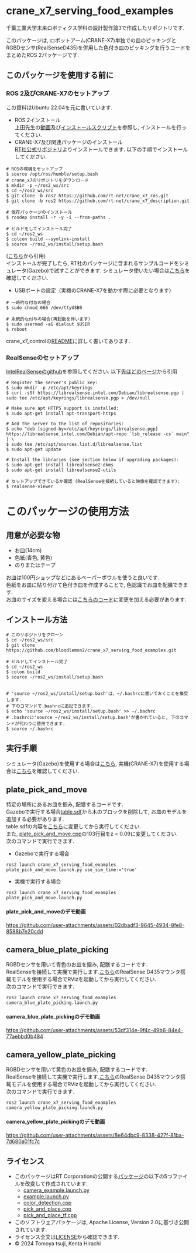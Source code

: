 # crane_x7_serving_food_examples
千葉工業大学未来ロボティクス学科の設計製作論3で作成したリポジトリです.

このパッケージは, ロボットアーム(CRANE-X7)単独での皿のピッキングとRGBDセンサ(RealSenseD435)を併用した色付き皿のピッキングを行うコードをまとめたROS 2パッケージです.

## このパッケージを使用する前に
### ROS 2及びCRANE-X7のセットアップ  
この資料はUbuntu 22.04を元に書いています.   
- ROS 2インストール  
上田先生の[動画](https://youtu.be/mBhtD08f5KY)及び[インストールスクリプト](https://github.com/ryuichiueda/ros2_setup_scripts)を参照し, インストールを行ってください.   
- CRANE-X7及び関連パッケージのインストール  
[RT社公式リポジトリ](https://github.com/rt-net/crane_x7_ros/tree/ros2)よりインストールできます. 以下の手順でインストールしてください.
```
# ROSの環境をセットアップ
$ source /opt/ros/humble/setup.bash
# crane_x7のリポジトリをダウンロード
$ mkdir -p ~/ros2_ws/src
$ cd ~/ros2_ws/src
$ git clone -b ros2 https://github.com/rt-net/crane_x7_ros.git
$ git clone -b ros2 https://github.com/rt-net/crane_x7_description.git

# 依存パッケージのインストール
$ rosdep install -r -y -i --from-paths .

# ビルドをしてインストール完了
$ cd ~/ros2_ws
$ colcon build --symlink-install
$ source ~/ros2_ws/install/setup.bash
```
([こちら](https://github.com/rt-net/crane_x7_ros/tree/ros2/README.md)から引用)  
インストールが完了したら, RT社のパッケージに含まれるサンプルコードをシミュレータ(Gazebo)で試すことができます. シミュレータ使いたい場合は[こちら](https://github.com/rt-net/crane_x7_ros/tree/ros2/crane_x7_examples)を確認してください. 
-  USBポートの設定（実機のCRANE-X7を動かす際に必要となります）
```
# 一時的な付与の場合
$ sudo chmod 666 /dev/ttyUSB0

# 永続的な付与の場合(再起動を伴います)
$ sudo usermod -aG dialout $USER
$ reboot
```
crane_x7_controlの[README](https://github.com/rt-net/crane_x7_ros/blob/ros2/crane_x7_control/README.md)に詳しく書いてあります. 

### RealSenseのセットアップ
[IntelRealSenseのgithub](https://github.com/IntelRealSense/librealsense/blob/development/doc/distribution_linux.md#installing-the-packages)を参照してください. 以下[先ほどのページ](https://github.com/IntelRealSense/librealsense/blob/development/doc/distribution_linux.md#installing-the-packages)から引用
```
# Register the server's public key:
$ sudo mkdir -p /etc/apt/keyrings
$ curl -sSf https://librealsense.intel.com/Debian/librealsense.pgp | sudo tee /etc/apt/keyrings/librealsense.pgp > /dev/null

# Make sure apt HTTPS support is installed:
$ sudo apt-get install apt-transport-https

# Add the server to the list of repositories:
$ echo "deb [signed-by=/etc/apt/keyrings/librealsense.pgp] https://librealsense.intel.com/Debian/apt-repo `lsb_release -cs` main" | \
$ sudo tee /etc/apt/sources.list.d/librealsense.list
$ sudo apt-get update

# Install the libraries (see section below if upgrading packages):
$ sudo apt-get install librealsense2-dkms
$ sudo apt-get install librealsense2-utils

# セットアップできているか確認 (RealSenseを接続していると映像を確認できます):  
$ realsense-viewer
```

# このパッケージの使用方法
## 用意が必要な物
- お皿(14cm)
- 色紙(青色, 黄色)
- のりまたはテープ

お皿は100円ショップなどにあるペーパーボウルを使うと良いです.  
色紙をお皿に貼り付けて色付き皿を作成することで, 色認識でお皿を配膳できます.  
お皿のサイズを変える場合には[こちらのコード](https://github.com/bloodlemon2/crane_x7_serving_food_examples/tree/main/src)に変更を加える必要があります.
## インストール方法
```
# このリポジトリをクローン
$ cd ~/ros2_ws/src
$ git clone https://github.com/bloodlemon2/crane_x7_serving_food_examples.git

# ビルドしてインストール完了
$ cd ~/ros2_ws
$ colon build
$ source ~/ros2_ws/install/setup.bash


# 'source ~/ros2_ws/install/setup.bash'は、~/.bashrcに書いておくことを推奨します.   
# 下のコマンドで.bashrcに追記できます.  
$ echo 'source ~/ros2_ws/install/setup.bash' >> ~/.bachrc
# .bashrcに'source ~/ros2_ws/install/setup.bash'が書かれていると, 下のコマンドが代わりに使用できます.
$ source ~/.bashrc
```
## 実行手順
シミュレータ(Gazebo)を使用する場合は[こちら](https://github.com/rt-net/crane_x7_ros/blob/ros2/crane_x7_examples/README.md#1-move_group%E3%81%A8gazebo%E3%82%92%E8%B5%B7%E5%8B%95%E3%81%99%E3%82%8B), 実機(CRANE-X7)を使用する場合は[こちら](https://github.com/rt-net/crane_x7_ros/blob/ros2/crane_x7_examples/README.md#3-move_group%E3%81%A8controller%E3%82%92%E8%B5%B7%E5%8B%95%E3%81%99%E3%82%8B)を確認してください.

## plate_pick_and_move
特定の場所にあるお皿を掴み, 配膳するコードです.  
Gazeboで実行する場合[table.sdf](https://github.com/rt-net/crane_x7_ros/blob/ros2/crane_x7_gazebo/worlds/table.sdf)から木のブロックを削除して, お皿のモデルを追加する必要があります.  
table.sdfの内容を[こちら](https://github.com/bloodlemon2/crane_x7_serving_food_examples/blob/gazebo/worlds/table.sdf)に変更してから実行してください.  
また, [plate_pick_and_move.cpp](https://github.com/bloodlemon2/crane_x7_serving_food_examples/blob/main/src/plate_pick_and_move.cpp)の103行目をz = 0.09に変更してください.  
次のコマンドで実行できます.
- Gazeboで実行する場合
```
ros2 launch crane_x7_serving_food_examples plate_pick_and_move.launch.py use_sim_time:='true'
```

- 実機で実行する場合
```
ros2 launch crane_x7_serving_food_examples plate_pick_and_move.launch.py
```
#### plate_pick_and_moveのデモ動画
https://github.com/user-attachments/assets/02dbadf3-9645-4934-8fe8-8588b7e20cdd

## camera_blue_plate_picking
RGBDセンサを用いて青色のお皿を掴み, 配膳するコードです.  
RealSenseを接続して実機で実行します.[こちら](https://github.com/rt-net/crane_x7_ros/blob/ros2/crane_x7_examples/README.md#realsense-d435%E3%83%9E%E3%82%A6%E3%83%B3%E3%82%BF%E6%90%AD%E8%BC%89%E3%83%A2%E3%83%87%E3%83%AB%E3%82%92%E4%BD%BF%E7%94%A8%E3%81%99%E3%82%8B%E5%A0%B4%E5%90%88)のRealSense D435マウンタ搭載モデルを使用する場合でRVizを起動してから実行してください.  
次のコマンドで実行できます.
```
ros2 launch crane_x7_serving_food_examples camera_blue_plate_picking.launch.py
```
#### camera_blue_plate_pickingのデモ動画
https://github.com/user-attachments/assets/53df314e-9f4c-49b6-84e4-77aebbd0b484

## camera_yellow_plate_picking
RGBDセンサを用いて黄色のお皿を掴み, 配膳するコードです.  
RealSenseを接続して実機で実行します.[こちら](https://github.com/rt-net/crane_x7_ros/blob/ros2/crane_x7_examples/README.md#realsense-d435%E3%83%9E%E3%82%A6%E3%83%B3%E3%82%BF%E6%90%AD%E8%BC%89%E3%83%A2%E3%83%87%E3%83%AB%E3%82%92%E4%BD%BF%E7%94%A8%E3%81%99%E3%82%8B%E5%A0%B4%E5%90%88)のRealSense D435マウンタ搭載モデルを使用する場合でRVizを起動してから実行してください.  
次のコマンドで実行できます.
```
ros2 launch crane_x7_serving_food_examples camera_yellow_plate_picking.launch.py
```
#### camera_yellow_plate_pickingのデモ動画
https://github.com/user-attachments/assets/8e64dbc9-8338-427f-81ba-7d680a01fc7c

## ライセンス
- このパッケージはRT Corporationの公開する[パッケージ](https://github.com/rt-net/crane_x7_ros/tree/ros2)の以下の5つファイルを改変して作成されています.
    - [camera_example.launch.py](https://github.com/rt-net/crane_x7_ros/blob/ros2/crane_x7_examples/launch/camera_example.launch.py)
    - [example.launch.py](https://github.com/rt-net/crane_x7_ros/blob/ros2/crane_x7_examples/launch/example.launch.py)
    - [color_detection.cpp](https://github.com/rt-net/crane_x7_ros/blob/ros2/crane_x7_examples/src/color_detection.cpp)
    - [pick_and_place.cpp](https://github.com/rt-net/crane_x7_ros/blob/ros2/crane_x7_examples/src/pick_and_place.cpp)
    - [pick_and_place_tf.cpp](https://github.com/rt-net/crane_x7_ros/blob/ros2/crane_x7_examples/src/pick_and_place_tf.cpp)
- このソフトウェアパッケージは, Apache License, Version 2.0に基づき公開されています.
- ライセンス全文は[LICENSE](https://github.com/bloodlemon2/crane_x7_ServingFood_examples/blob/main/LICENSE)から確認できます.
- © 2024 Tomoya tsuji, Kenta Hirachi
